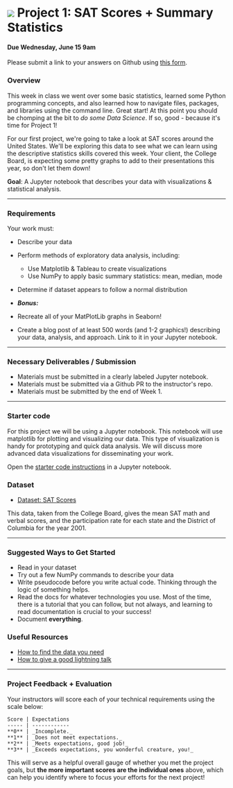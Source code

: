 
# ![](https://ga-dash.s3.amazonaws.com/production/assets/logo-9f88ae6c9c3871690e33280fcf557f33.png) Project 1: SAT Scores + Summary Statistics
#### Due Wednesday, June 15 9am
Please submit a link to your answers on Github using [this form](https://docs.google.com/forms/d/1kK8gnThTlJGsD9ALeMY-M3oQDyphEC7_SsoJjhg51Sc/viewform). 

### Overview

This week in class we went over some basic statistics, learned some Python programming concepts, and also learned how to navigate files, packages, and libraries using the command line. Great start! At this point you should be chomping at the bit to _do some Data Science_. If so, good - because it's time for Project 1!

For our first project, we're going to take a look at SAT scores around the United States. We'll be exploring this data to see what we can learn using the descriptive statistics skills covered this week. Your client, the College Board, is expecting some pretty graphs to add to their presentations this year, so don't let them down!

**Goal**: A Jupyter notebook that describes your data with visualizations & statistical analysis.

---

### Requirements

Your work must:

- Describe your data
- Perform methods of exploratory data analysis, including:
  - Use Matplotlib & Tableau to create visualizations
  - Use NumPy to apply basic summary statistics: mean, median, mode
- Determine if dataset appears to follow a normal distribution

- ***Bonus:***
 - Recreate all of your MatPlotLib graphs in Seaborn!
 - Create a blog post of at least 500 words (and 1-2 graphics!) describing your data, analysis, and approach. Link to it in your Jupyter notebook.

---

### Necessary Deliverables / Submission

- Materials must be submitted in a clearly labeled Jupyter notebook.
- Materials must be submitted via a Github PR to the instructor's repo.
- Materials must be submitted by the end of Week 1.

---

### Starter code

For this project we will be using a Jupyter notebook. This notebook will use matplotlib
for plotting and visualizing our data. This type of visualization is handy for prototyping
and quick data analysis. We will discuss more advanced data visualizations for disseminating your work.

Open the [starter code instructions](./starter-code/) in a Jupyter notebook.

### Dataset

- [Dataset: SAT Scores](./assets/sat_scores.csv)

This data, taken from the College Board, gives the mean SAT math and verbal scores, and the participation rate for each state and the District of Columbia for the year 2001.

---

### Suggested Ways to Get Started

- Read in your dataset
- Try out a few NumPy commands to describe your data
- Write pseudocode before you write actual code. Thinking through the logic of something helps.  
- Read the docs for whatever technologies you use. Most of the time, there is a tutorial that you can follow, but not always, and learning to read documentation is crucial to your success!
- Document **everything**.

### Useful Resources

- [How to find the data you need](http://flowingdata.com/2009/10/01/30-resources-to-find-the-data-you-need/)
- [How to give a good lightning talk](https://www.semrush.com/blog/16-ways-to-prepare-for-a-lightning-talk/)

---

### Project Feedback + Evaluation

Your instructors will score each of your technical requirements using the scale below:

    Score | Expectations
    ----- | ------------
    **0** | _Incomplete._
    **1** | _Does not meet expectations._
    **2** | _Meets expectations, good job!_
    **3** | _Exceeds expectations, you wonderful creature, you!_

 This will serve as a helpful overall gauge of whether you met the project goals, but __the more important scores are the individual ones__ above, which can help you identify where to focus your efforts for the next project!
